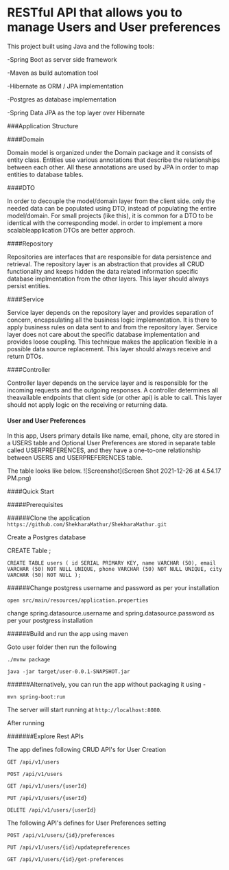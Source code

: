 # RESTful API that allows you to manage Users and User preferences

This project built using Java and the following tools:

-Spring Boot as server side framework

-Maven as build automation tool

-Hibernate as ORM / JPA implementation

-Postgres as database implementation

-Spring Data JPA as the top layer over Hibernate

###Application Structure

####Domain

Domain model is organized under the Domain package and it consists of entity class. Entities use various annotations that describe the relationships between each other. All these annotations are used by JPA in order to map entities to database tables.

####DTO

In order to decouple the model/domain layer from the client side. only the needed data can be populated using DTO, instead of populating the entire model/domain. For small projects (like this), it is common for a DTO to be identical with the corresponding model. in order to implement a more scalableapplication DTOs are better approch.

####Repository

Repositories are interfaces that are responsible for data persistence and retrieval. The repository layer is an abstraction that provides all CRUD functionality and keeps hidden the data related information specific database implmentation from the other layers. This layer should always persist entities.

####Service

Service layer depends on the repository layer and provides separation of concern, encapsulating all the business logic implementation. It is there to apply business rules on data sent to and from the repository layer. Service layer does not care about the specific database implementation and provides loose coupling. This technique makes the application flexible in a possible data source replacement. This layer should always receive and return DTOs.

####Controller

Controller layer depends on the service layer and is responsible for the incoming requests and the outgoing responses. A controller determines all theavailable endpoints that client side (or other api) is able to call. This layer should not apply logic on the receiving or returning data.

#### User and User Preferences

In this app, Users primary details like name, email, phone, city are stored in a USERS table and Optional User Preferences are stored in  separate table called USERPREFERENCES, and they have a one-to-one relationship between USERS and USERPREFERENCES table.

The table looks like below.
![Screenshot](Screen Shot 2021-12-26 at 4.54.17 PM.png)

####Quick Start

#####Prerequisites

######Clone the application
`https://github.com/ShekharaMathur/ShekharaMathur.git`

Create a Postgres database

CREATE Table <name>;

`CREATE TABLE users (
        id SERIAL PRIMARY KEY,
        name VARCHAR (50),
        email VARCHAR (50) NOT NULL UNIQUE,
        phone VARCHAR (50) NOT NULL UNIQUE,
	city  VARCHAR (50) NOT NULL
);`

######Change postgress username and password as per your installation

`open src/main/resources/application.properties`

change spring.datasource.username and spring.datasource.password as per your postgress installation

######Build and run the app using maven

Goto user folder then run the following

`./mvnw package`

`java -jar target/user-0.0.1-SNAPSHOT.jar`

######Alternatively, you can run the app without packaging it using -

`mvn spring-boot:run`

The server will start running at `http://localhost:8080`.

After running

#######Explore Rest APIs

The app defines following CRUD API's for User Creation

`GET /api/v1/users`

`POST /api/v1/users`

`GET /api/v1/users/{userId}`

`PUT /api/v1/users/{userId}`

`DELETE /api/v1/users/{userId}`

The following API's defines for User Preferences setting

`POST /api/v1/users/{id}/preferences`

`PUT /api/v1/users/{id}/updatepreferences`

`GET /api/v1/users/{id}/get-preferences`



